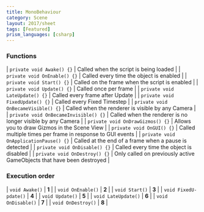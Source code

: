 ```yaml
---
title: MonoBehaviour
category: Scene
layout: 2017/sheet
tags: [Featured]
prism_languages: [csharp]
---
```


### Functions

| `private void Awake() {}` | Called when the script is being loaded |
| `private void OnEnable() {}` | Called every time the object is enabled |
| `private void Start() {}` | Called on the frame when the script is enabled |
| `private void Update() {}` | Called once per frame |
| `private void LateUpdate() {}` | Called every frame after Update |
| `private void FixedUpdate() {}` | Called every Fixed Timestep |
| `private void OnBecameVisible() {}` | Called when the renderer is visible by any Camera |
| `private void OnBecameInvisible() {}` | Called when the renderer is no longer visible by any Camera |
| `private void OnDrawGizmos() {}` | Allows you to draw Gizmos in the Scene View |
| `private void OnGUI() {}` | Called multiple times per frame in response to GUI events |
| `private void OnApplicationPause() {}` | Called at the end of a frame when a pause is detected |
| `private void OnDisable() {}` | Called every time the object is disabled |
| `private void OnDestroy() {}` | Only called on previously active GameObjects that have been destroyed |

### Execution order

| `void Awake()` | **1** |
| `void OnEnable()` | **2** |
| `void Start()` | **3** |
| `void FixedU­pdate()` | **4** |
| `void Update()` | **5** |
| `void LateUpdate()` | **6** |
| `void OnDisable()` | **7** |
| `void OnDestroy()` | **8** |